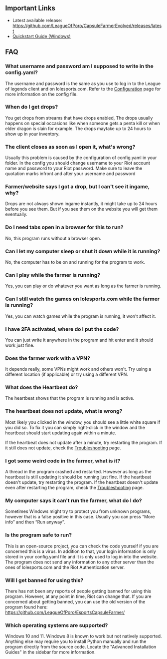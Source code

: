 ## Important Links

- Latest available release: https://github.com/LeagueOfPoro/CapsuleFarmerEvolved/releases/latest
- [Quickstart Guide (Windows)](Quickstart-Guide-(Windows))

## FAQ

### What username and password am I supposed to write in the config.yaml?
The username and password is the same as you use to log in to the League of legends client and on lolesports.com.
Refer to the [Configuration](Configuration) page for more information on the config file.

### When do I get drops?
You get drops from streams that have drops enabled, The drops usually happens on special occasions like when someone gets a penta kill or when elder dragon is slain for example. The drops maytake up to 24 hours to show up in your inventory.

### The client closes as soon as I open it, what's wrong?
Usually this problem is caused by the configuration of config.yaml in your folder. In the config you should change username to your Riot account name and password to your Riot password. Make sure to leave the quotation marks infront and after your username and password

### Farmer/website says I got a drop, but I can't see it ingame, why?
Drops are not always shown ingame instantly, it might take up to 24 hours before you see them. But if you see them on the website you will get them eventually.

### Do I need tabs open in a browser for this to run?
No, this program runs without a browser open.

### Can I let my computer sleep or shut it down while it is running?
No, the computer has to be on and running for the program to work.

### Can I play while the farmer is running?
Yes, you can play or do whatever you want as long as the farmer is running.

### Can I still watch the games on lolesports.com while the farmer is running?
Yes, you can watch games while the program is running, it won't affect it.

### I have 2FA activated, where do I put the code?
You can just write it anywhere in the program and hit enter and it should work just fine.

### Does the farmer work with a VPN?
It depends really, some VPNs might work and others won't. Try using a different location (if applicable) or try using a different VPN.

### What does the Heartbeat do?
The heartbeat shows that the program is running and is active.

### The heartbeat does not update, what is wrong?
Most likely you clicked in the window, you should see a little white square if you did so. To fix it you can simply right-click in the window and the heartbeat should start updating again within a minute.

If the heartbeat does not update after a minute, try restarting the program. If it still does not update, check the [Troubleshooting](Troubleshooting) page.

### I got some weird code in the farmer, what is it?
A thread in the program crashed and restarted. However as long as the heartbeat is still updating it should be running just fine. If the heartbeat doesn't update, try restarting the program. If the heartbeat doesn't update even after restarting the program, check the [Troubleshooting](Troubleshooting) page.

### My computer says it can't run the farmer, what do I do?
Sometimes Windows might try to protect you from unknown programs, however that is a false positive in this case. Usually you can press “More info” and then “Run anyway”.

### Is the program safe to run?
This is an open-source project, you can check the code yourself if you are concerned this is a virus. 
In addition to that, your login information is only stored in your config.yaml file and it is only used to log in into the website. The program does not send any information to any other server than the ones of lolesports.com and the Riot Authentication server.

### Will I get banned for using this?
There has not been any reports of people getting banned for using this program. However, at any point in time, Riot can change that. If you are concerned about getting banned, you can use the old version of the program found here: https://github.com/LeagueOfPoro/EsportsCapsuleFarmer/

### Which operating systems are supported?
Windows 10 and 11. Windows 8 is known to work but not natively supported. Anything else may require you to install Python manually and run the program directly from the source code. Locate the "Advanced Installation Guides" in the sidebar for more information.

